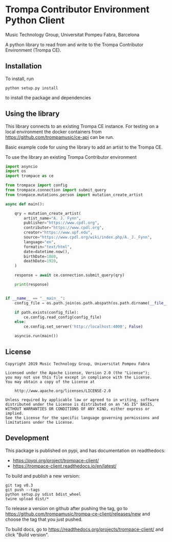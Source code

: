 # Trompa Contributor Environment Python Client

Music Technology Group, Universitat Pompeu Fabra, Barcelona

A python library to read from and write to the Trompa Contributor Environment
(Trompa CE).

## Installation

To install, run

    python setup.py install

to install the package and dependencies

## Using the library

This library connects to an existing Trompa CE instance. For testing on a local
environment the docker containers from https://github.com/trompamusic/ce-api
can be run.

Basic example code for using the library to add an artist to the Trompa CE.

To use the library an existing Trompa Contributor environment

```python
import asyncio
import os
import trompace as ce

from trompace import config
from trompace.connection import submit_query
from trompace.mutations.person import mutation_create_artist

async def main():

    qry = mutation_create_artist(
        artist_name="A. J. Fynn",
        publisher="https://www.cpdl.org",
        contributor="https://www.cpdl.org",
        creator="https://www.upf.edu",
        source="https://www.cpdl.org/wiki/index.php/A._J._Fynn",
        language="en",
        formatin="text/html",
        date=datetime.now(),
        birthDate=1860,
        deathDate=1920,
    )

    response = await ce.connection.submit_query(qry)

    print(response)


if __name__ == "__main__":
    config_file = os.path.join(os.path.abspath(os.path.dirname(__file__)), 'import.ini')

    if path.exists(config_file):
        ce.config.read_config(config_file)
    else:
        ce.config.set_server('http://localhost:4000', False)

    asyncio.run(main())
```

## License

```
Copyright 2019 Music Technology Group, Universitat Pompeu Fabra

Licensed under the Apache License, Version 2.0 (the "License");
you may not use this file except in compliance with the License.
You may obtain a copy of the License at

    http://www.apache.org/licenses/LICENSE-2.0

Unless required by applicable law or agreed to in writing, software
distributed under the License is distributed on an "AS IS" BASIS,
WITHOUT WARRANTIES OR CONDITIONS OF ANY KIND, either express or implied.
See the License for the specific language governing permissions and
limitations under the License.
```

## Development

This package is published on pypi, and has documentation on readthedocs:

 * https://pypi.org/project/trompace-client/
 * https://trompace-client.readthedocs.io/en/latest/
 
To build and publish a new version:
 
    git tag v0.3
    git push --tags
    python setup.py sdist bdist_wheel
    twine upload dist/*
     
To release a version on github after pushing the tag, go to https://github.com/trompamusic/trompa-ce-client/releases/new
and choose the tag that you just pushed.

To build docs, go to https://readthedocs.org/projects/trompace-client/ and click
"Build version".